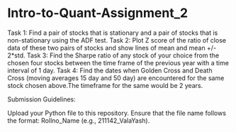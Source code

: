 # Intro-to-Quant-Assignment_2

Task 1: Find a pair of stocks that is stationary and a pair of stocks that is non-stationary using the ADF test.
Task 2: Plot Z score of the ratio of close data of these two pairs of stocks and show lines of mean and mean +/- 2*std.
Task 3: Find the Sharpe ratio of any stock of your choice from the chosen four stocks between the time frame of the previous year with a time interval of 1 day.
Task 4: Find the dates when Golden Cross and Death Cross (moving averages 15 day and 50 day) are encountered for the same stock chosen above.The timeframe for the same would be 2 years.

Submission Guidelines:

Upload your Python file to this repository.
Ensure that the file name follows the format: Rollno_Name (e.g., 211142_ValaYash).
